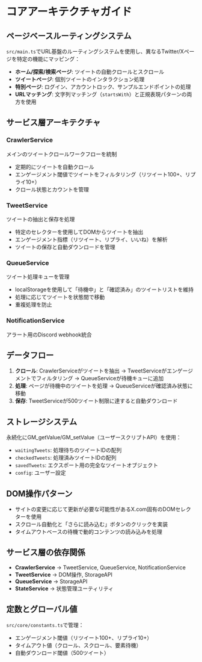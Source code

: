 # コアアーキテクチャガイド

## ページベースルーティングシステム

`src/main.ts`でURL基盤のルーティングシステムを使用し、異なるTwitter/Xページを特定の機能にマッピング：

- **ホーム/探索/検索ページ**: ツイートの自動クロールとスクロール
- **ツイートページ**: 個別ツイートのインタラクション処理
- **特別ページ**: ログイン、アカウントロック、サンプルエンドポイントの処理
- **URLマッチング**: 文字列マッチング（`startsWith`）と正規表現パターンの両方を使用

## サービス層アーキテクチャ

### CrawlerService
メインのツイートクロールワークフローを統制

- 定期的にツイートを自動クロール
- エンゲージメント閾値でツイートをフィルタリング（リツイート100+、リプライ10+）
- クロール状態とカウントを管理

### TweetService
ツイートの抽出と保存を処理

- 特定のセレクターを使用してDOMからツイートを抽出
- エンゲージメント指標（リツイート、リプライ、いいね）を解析
- ツイートの保存と自動ダウンロードを管理

### QueueService
ツイート処理キューを管理

- localStorageを使用して「待機中」と「確認済み」のツイートリストを維持
- 処理に応じてツイートを状態間で移動
- 重複処理を防止

### NotificationService
アラート用のDiscord webhook統合

## データフロー

1. **クロール**: CrawlerServiceがツイートを抽出 → TweetServiceがエンゲージメントでフィルタリング → QueueServiceが待機キューに追加
2. **処理**: ページが待機中のツイートを処理 → QueueServiceが確認済み状態に移動
3. **保存**: TweetServiceが500ツイート制限に達すると自動ダウンロード

## ストレージシステム

永続化にGM_getValue/GM_setValue（ユーザースクリプトAPI）を使用：

- `waitingTweets`: 処理待ちのツイートIDの配列
- `checkedTweets`: 処理済みツイートIDの配列
- `savedTweets`: エクスポート用の完全なツイートオブジェクト
- `config`: ユーザー設定

## DOM操作パターン

- サイトの変更に応じて更新が必要な可能性があるX.com固有のDOMセレクターを使用
- スクロール自動化と「さらに読み込む」ボタンのクリックを実装
- タイムアウトベースの待機で動的コンテンツの読み込みを処理

## サービス層の依存関係

- **CrawlerService** → TweetService, QueueService, NotificationService
- **TweetService** → DOM操作, StorageAPI
- **QueueService** → StorageAPI 
- **StateService** → 状態管理ユーティリティ

## 定数とグローバル値

`src/core/constants.ts`で管理：
- エンゲージメント閾値（リツイート100+、リプライ10+）
- タイムアウト値（クロール、スクロール、要素待機）
- 自動ダウンロード閾値（500ツイート）